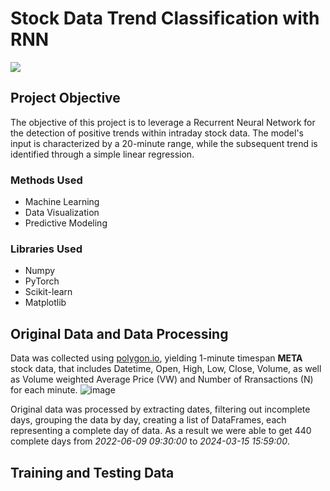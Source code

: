 # Stock Data Trend Classification with RNN

![](https://github.com/artaru/Stock-Data-Classification-with-RNN/blob/main/CreateCircle-ezgif.com-video-to-gif-converter.gif)

## Project Objective
The objective of this project is to leverage a Recurrent Neural Network for the detection of positive trends within intraday stock data. The model's input is characterized by a 20-minute range, while the subsequent trend is identified through a simple linear regression. 

### Methods Used
* Machine Learning
* Data Visualization
* Predictive Modeling
  
### Libraries  Used
* Numpy
* PyTorch
* Scikit-learn
* Matplotlib

## Original Data and Data Processing
Data was collected using [polygon.io](https://polygon.io/), yielding 1-minute timespan **META** stock data, that includes Datetime, Open, High, Low, Close, Volume, as well as Volume weighted Average Price (VW)	and Number of Rransactions (N) for each minute. 
![image](https://github.com/artaru/Stock-Data-Classification-with-RNN/assets/79018762/17bd5a4e-c060-4777-9f9a-e1d147b3b51d)

Original data was processed by extracting dates, filtering out incomplete days, grouping the data by day, creating a list of DataFrames, each representing a complete day of data. As a result we were able to get 440 complete days from _2022-06-09 09:30:00_ to _2024-03-15 15:59:00_. 

##  Training and Testing Data




